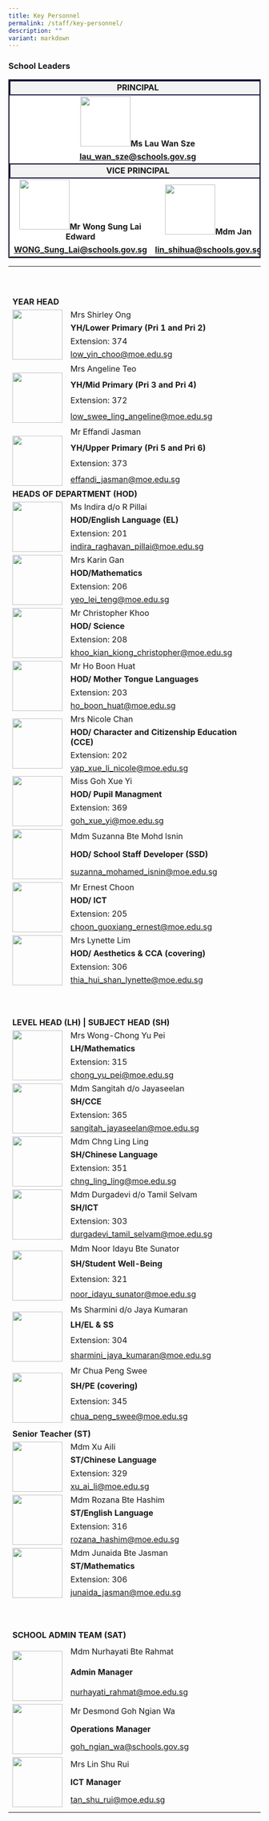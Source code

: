 ```yaml
---
title: Key Personnel
permalink: /staff/key-personnel/
description: ""
variant: markdown
---
```

<h3>School Leaders</h3>
<table style="border:2px solid #0A0B30">
<tbody><tr>
<td style="border:2px solid #0A0B30; background-color:#f3f3f3; text-align: center;" colspan="3"><strong>PRINCIPAL</strong>
 </td></tr>
<tr>
<td style="border:2px ; background-color:#ffffff;; text-align: center;" colspan="3"><img style="width: 100px;" height="auto" alt="" src="/images/Staff Photos/Organisation Photos/001_ms_lau.png"><strong>Ms Lau Wan Sze</strong>
 </td></tr>
<tr>
<td style="border:2px ; background-color:#ffffff;; text-align: center;" colspan="3"><strong><a href="mailto:lau_wan_sze@schools.gov.sg" rel="noopener noreferrer nofollow" target="_blank">lau_wan_sze@schools.gov.sg</a></strong>
 </td></tr>
<tr>
<td style="border:2px solid #0A0B30; background-color:#f3f3f3; text-align: center; width:25%" colspan="2"><strong>VICE PRINCIPAL</strong></td>
 </tr>
<tr>
<td style="border:2px ; background-color:#ffffff; text-align: center;"><strong><img style="width: 100px;" height="auto" alt="" src="/images/Staff Photos/Organisation Photos/002_mr_wong.png">Mr Wong Sung Lai Edward</strong></td><td style="border:2px ; background-color:#ffffff;; text-align: center;"><img style="width: 100px;" height="auto" alt="" src="/images/Staff Photos/vp_mdm_jan.png"><strong>Mdm Jan
</strong>
 </td></tr>
<tr>
<td style="border:2px; background-color:#ffffff; text-align: center;"><strong><a href="mailto:WONG_Sung_Lai@schools.gov.sg" rel="noopener noreferrer nofollow" target="_blank">WONG_Sung_Lai@schools.gov.sg</a></strong> </td><td style="border:2px ; background-color:#ffffff;; text-align: center;"><strong><a href="mailto:lin_shihua@schools.gov.sg" rel="noopener noreferrer nofollow" target="_blank">lin_shihua@schools.gov.sg</a>
</strong>
 </td></tr></tbody></table>
<table>
<tbody><tr><td rowspan="1" colspan="1"><p>&nbsp;</p></td><td rowspan="1" colspan="1"><p>&nbsp;</p></td></tr><tr><td rowspan="1" colspan="2"><strong>YEAR HEAD</strong></td></tr>
<tr>
<td rowspan="4" colspan="1"><img style="width: 100px;" height="auto" alt="" src="/images/Staff%20Photos/Organisation%20Photos/yh_shirley.png"></td><td rowspan="1" colspan="4">
Mrs Shirley Ong</td></tr>
<tr><td><strong>YH/Lower Primary (Pri 1 and Pri 2)</strong></td></tr>
<tr><td>Extension: 374</td></tr>
<tr><td><a href="mailto:low_yin_choo@moe.edu.sg" rel="noopener noreferrer nofollow" target="_blank">low_yin_choo@moe.edu.sg</a>

</td></tr><tr>
<td rowspan="4" colspan="1">
<br><img style="width:100px;" height="auto" src="/images/Staff Photos/angeline.png">
</td>
<td rowspan="1" colspan="4">
Mrs Angeline Teo
</td>
</tr>
<tr>
<td rowspan="1" colspan="4">
<strong>YH/Mid Primary (Pri 3 and Pri 4)</strong>
</td>
</tr>
<tr>
<td rowspan="1" colspan="4">
Extension: 372
</td>
</tr>
<tr>
<td rowspan="1" colspan="4">
<a href="mailto:low_swee_ling_angeline@moe.edu.sg" rel="noopener noreferrer nofollow" target="_blank">low_swee_ling_angeline@moe.edu.sg</a>

</td>
</tr>
<tr>
<td rowspan="4" colspan="1">
<br><img style="width:100px;" height="auto" src="/images/Staff Photos/Organisation Photos/yh_effandi.png">
</td>
<td rowspan="1" colspan="4">
Mr Effandi Jasman
</td>
</tr>
<tr>
<td rowspan="1" colspan="4">
<strong>YH/Upper Primary (Pri 5 and Pri 6)</strong>
</td>
</tr>
<tr>
<td rowspan="1" colspan="4">
Extension: 373
</td>
</tr>
<tr>
<td rowspan="1" colspan="4">
<a href="mailto:effandi_jasman@moe.edu.sg" rel="noopener noreferrer nofollow" target="_blank">effandi_jasman@moe.edu.sg</a>

</td>
</tr>
<tr><td rowspan="1" colspan="2"><strong>HEADS OF DEPARTMENT (HOD)</strong></td></tr><tr><td rowspan="4" colspan="1"><img style="width: 100px;" height="auto" alt="" src="/images/Staff Photos/Organisation Photos/hod_english.png"></td>
<td rowspan="1" colspan="1">Ms Indira d/o R Pillai</td></tr>
<tr><td rowspan="1" colspan="1"><strong>HOD/English Language (EL)</strong></td></tr>
<tr><td rowspan="1" colspan="4">Extension: 201</td></tr>
<tr><td rowspan="1" colspan="1"><a href="mailto:indira_raghavan_pillai@moe.edu.sg" rel="noopener noreferrer nofollow" target="_blank">indira_raghavan_pillai@moe.edu.sg</a></td></tr><tr><td rowspan="4" colspan="1"><img style="width: 100px;" height="auto" alt="" src="/images/Staff Photos/Organisation Photos/hod_math.png"></td><td rowspan="1" colspan="1">Mrs Karin Gan</td></tr><tr><td rowspan="1" colspan="1"><strong>HOD/Mathematics</strong></td></tr>
<tr><td rowspan="1" colspan="4">Extension: 206</td></tr>
<tr><td rowspan="1" colspan="1"><a href="mailto:yeo_lei_teng@moe.edu.sg" rel="noopener noreferrer nofollow" target="_blank">yeo_lei_teng@moe.edu.sg</a></td></tr><tr><td rowspan="4" colspan="1"><img style="width: 100px;" height="auto" alt="" src="/images/Staff Photos/Organisation Photos/hod_science.png"></td><td rowspan="1" colspan="1">Mr Christopher Khoo</td></tr><tr><td rowspan="1" colspan="1"><strong>HOD/ Science</strong></td></tr><tr><td rowspan="1" colspan="4">Extension: 208</td></tr><tr><td rowspan="1" colspan="1">
<a href="mailto:khoo_kian_kiong_christopher@moe.edu.sg" rel="noopener noreferrer nofollow" target="_blank">khoo_kian_kiong_christopher@moe.edu.sg</a></td></tr><tr><td rowspan="4" colspan="1"><img style="width: 100px;" height="auto" alt="" src="/images/Staff Photos/Organisation Photos/hodmtl.png"></td><td rowspan="1" colspan="1">Mr Ho Boon Huat</td></tr><tr><td rowspan="1" colspan="1"><strong>HOD/ Mother Tongue Languages</strong></td></tr>
<tr><td rowspan="1" colspan="4">Extension: 203</td></tr>
<tr><td rowspan="1" colspan="1"><a href="mailto:ho_boon_huat@moe.edu.sg" rel="noopener noreferrer nofollow" target="_blank">ho_boon_huat@moe.edu.sg</a></td></tr><tr><td rowspan="4"><div class="isomer-image-wrapper"><img style="width: 100px;" height="auto" alt="" src="/images/Staff Photos/Organisation Photos/hod_cce.png"></div></td><td rowspan="1" colspan="1">Mrs Nicole Chan</td></tr><tr><td rowspan="1" colspan="1"><strong>HOD/ Character and Citizenship Education (CCE)</strong></td></tr>
<tr><td rowspan="1" colspan="4">Extension: 202</td></tr>
<tr><td rowspan="1" colspan="1"><a href="mailto:yap_xue_li_nicole@moe.edu.sg" rel="noopener noreferrer nofollow" target="_blank">yap_xue_li_nicole@moe.edu.sg</a></td></tr><tr><td rowspan="4" colspan="1"><img style="width: 100px;" height="auto" alt="" src="/images/Staff Photos/Organisation Photos/hodppm.png"></td><td rowspan="1" colspan="1">Miss Goh Xue Yi</td></tr><tr><td rowspan="1" colspan="1"><strong>HOD/ Pupil Managment</strong></td></tr><tr><td rowspan="1" colspan="4">Extension: 369</td></tr>
<tr><td rowspan="1" colspan="1"><a href="mailto:goh_xue_yi@moe.edu.sg" rel="noopener noreferrer nofollow" target="_blank">goh_xue_yi@moe.edu.sg</a></td></tr><tr><td rowspan="3" colspan="1"><img style="width: 100px;" height="auto" alt="" src="/images/Staff Photos/Organisation Photos/hod_ssd.png"></td><td rowspan="1" colspan="1">Mdm Suzanna Bte Mohd Isnin</td></tr><tr><td rowspan="1" colspan="1"><strong>HOD/ School Staff Developer (SSD)</strong></td></tr><tr><td rowspan="1" colspan="1"><a href="mailto:suzanna_mohamed_isnin@moe.edu.sg" rel="noopener noreferrer nofollow" target="_blank">suzanna_mohamed_isnin@moe.edu.sg</a></td></tr><tr><td rowspan="4" colspan="1"><div class="isomer-image-wrapper"><img style="width: 100px;" height="auto" alt="" src="/images/hodict_mr_ernest_choon.png"></div></td><td rowspan="1" colspan="1">Mr Ernest Choon</td></tr><tr><td rowspan="1" colspan="1"><strong>HOD/ ICT</strong></td></tr>
<tr><td rowspan="1" colspan="4">Extension: 205</td></tr>
<tr><td rowspan="1" colspan="1"><a href="mailto:choon_guoxiang_ernest@moe.edu.sg" rel="noopener noreferrer nofollow" target="_blank">choon_guoxiang_ernest@moe.edu.sg</a></td></tr><tr><td rowspan="4" colspan="1"><div class="isomer-image-wrapper"><img style="width: 100px;" height="auto" alt="" src="/images/Staff Photos/lynette.png"></div></td><td rowspan="1" colspan="1">Mrs Lynette Lim</td></tr><tr><td rowspan="1" colspan="1"><strong>HOD/ Aesthetics &amp; CCA (covering)</strong></td></tr>
<tr><td rowspan="1" colspan="4">Extension: 306</td></tr>
<tr><td rowspan="1" colspan="1"><a href="mailto:thia_hui_shan_lynette@moe.edu.sg" rel="noopener noreferrer nofollow" target="_blank">thia_hui_shan_lynette@moe.edu.sg</a></td></tr>

<tr><td rowspan="1" colspan="1"></td><td rowspan="1" colspan="1"><p>&nbsp;</p></td></tr><tr><td rowspan="1" colspan="2"><strong>LEVEL HEAD (LH) | SUBJECT HEAD (SH)</strong></td></tr><tr><td rowspan="4" colspan="1"><div class="isomer-image-wrapper"><img style="width: 100px;" height="auto" alt="" src="/images/Staff Photos/Organisation Photos/LH_math.png"></div></td><td rowspan="1" colspan="1">Mrs Wong-Chong Yu Pei</td></tr><tr><td rowspan="1" colspan="1"><strong>LH/Mathematics</strong></td></tr>
<tr><td rowspan="1" colspan="4">Extension: 315</td></tr>
<tr><td rowspan="1" colspan="1"><a href="mailto:chong_yu_pei@moe.edu.sg" rel="noopener noreferrer nofollow" target="_blank">chong_yu_pei@moe.edu.sg</a></td></tr><tr><td rowspan="4" colspan="1"><div class="isomer-image-wrapper"><img style="width: 100px;" height="auto" alt="" src="/images/Staff Photos/sangitah.png"></div></td><td rowspan="1" colspan="1">Mdm Sangitah d/o Jayaseelan</td></tr><tr><td rowspan="1" colspan="1"><strong>SH/CCE</strong></td></tr><tr><td rowspan="1" colspan="4">Extension: 365</td></tr><tr><td rowspan="1" colspan="1"><a href="mailto:
sangitah_jayaseelan@moe.edu.sg" rel="noopener noreferrer nofollow" target="_blank">sangitah_jayaseelan@moe.edu.sg</a></td></tr><tr><td rowspan="4" colspan="1"><div class="isomer-image-wrapper"><img style="width: 100px;" height="auto" alt="" src="/images/Staff Photos/chng_ling_ling.png"></div></td><td rowspan="1" colspan="1">Mdm Chng Ling Ling</td></tr><tr><td rowspan="1" colspan="1"><strong>SH/Chinese Language</strong></td></tr><tr><td rowspan="1" colspan="4">Extension: 351</td></tr><tr><td rowspan="1" colspan="1"><a href="mailto:
chng_ling_ling@moe.edu.sg" rel="noopener noreferrer nofollow" target="_blank">chng_ling_ling@moe.edu.sg</a></td></tr><tr><td rowspan="4" colspan="1"><div class="isomer-image-wrapper"><img style="width: 100px;" height="auto" alt="" src="/images/Staff Photos/devi.png"></div></td><td rowspan="1" colspan="1">Mdm Durgadevi d/o Tamil Selvam</td></tr><tr><td rowspan="1" colspan="1"><strong>SH/ICT</strong></td></tr><tr><td rowspan="1" colspan="4">Extension: 303</td></tr><tr><td rowspan="1" colspan="1"><a href="mailto:durgadevi_tamil_selvam@moe.edu.sg" rel="noopener noreferrer nofollow" target="_blank">durgadevi_tamil_selvam@moe.edu.sg</a></td></tr><tr><td rowspan="4" colspan="1"><p></p><div class="isomer-image-wrapper"><img style="width: 100px;" height="auto" alt="" src="/images/Staff Photos/noor_idayu.png"></div></td><td rowspan="1" colspan="1">Mdm Noor Idayu Bte Sunator</td></tr><tr><td rowspan="1" colspan="1"><strong>SH/Student Well-Being</strong></td></tr><tr><td rowspan="1" colspan="4">Extension: 321</td></tr><tr><td rowspan="1" colspan="1"><a href="mailto:noor_idayu_sunator@moe.edu.sg" rel="noopener noreferrer nofollow" target="_blank">noor_idayu_sunator@moe.edu.sg</a></td></tr><tr><td rowspan="4" colspan="1"><p></p><div class="isomer-image-wrapper"><img style="width: 100px;" height="auto" alt="" src="/images/Staff Photos/sharmini.png"></div></td><td rowspan="1" colspan="1">Ms Sharmini d/o Jaya Kumaran</td></tr><tr><td rowspan="1" colspan="1"><strong>LH/EL &amp; SS</strong></td></tr><tr><td rowspan="1" colspan="4">Extension: 304</td></tr><tr><td rowspan="1" colspan="1"><a href="mailto:
sharmini_jaya_kumaran@moe.edu.sg" rel="noopener noreferrer nofollow" target="_blank">sharmini_jaya_kumaran@moe.edu.sg</a></td></tr>
<tr><td rowspan="4" colspan="1"><p></p><div class="isomer-image-wrapper"><img style="width: 100px;" height="auto" alt="" src="/images/Staff%20Photos/Mr_Chua_Peng_Swee.jpg"></div></td><td rowspan="1" colspan="1">Mr Chua Peng Swee</td></tr><tr><td rowspan="1" colspan="1"><strong>SH/PE (covering)</strong></td></tr><tr><td rowspan="1" colspan="4">Extension: 345</td></tr><tr><td rowspan="1" colspan="1"><a href="mailto:
chua_peng_swee@moe.edu.sg" rel="noopener noreferrer nofollow" target="_blank">chua_peng_swee@moe.edu.sg</a></td></tr>
<tr><td rowspan="1" colspan="1"></td><td rowspan="1" colspan="1"></td></tr><tr><td rowspan="1" colspan="2"><strong>Senior Teacher (ST)</strong></td></tr><tr><td rowspan="4" colspan="1"><div class="isomer-image-wrapper"><img style="width: 100px;" height="auto" alt="" src="/images/Staff Photos/xu_aili.png"></div></td><td rowspan="1" colspan="1">Mdm Xu Aili</td></tr><tr><td rowspan="1" colspan="1"><strong>ST/Chinese Language</strong></td></tr><tr><td rowspan="1" colspan="4">Extension: 329</td></tr><tr><td rowspan="1" colspan="1"><a href="mailto:xu_ai_li@moe.edu.sg" rel="noopener noreferrer nofollow" target="_blank">xu_ai_li@moe.edu.sg</a></td></tr><tr><td rowspan="4" colspan="1"><div class="isomer-image-wrapper"><img style="width: 100px;" height="auto" alt="" src="/images/Staff Photos/mdm_rozana.png"></div></td><td rowspan="1" colspan="1">Mdm Rozana Bte Hashim</td></tr><tr><td rowspan="1" colspan="1"><strong>ST/English Language</strong></td></tr><tr><td rowspan="1" colspan="4">Extension: 316</td></tr><tr><td rowspan="1" colspan="1"><a href="mailto:rozana_hashim@moe.edu.sg" rel="noopener noreferrer nofollow" target="_blank">rozana_hashim@moe.edu.sg</a></td></tr><tr><td rowspan="4" colspan="1"><div class="isomer-image-wrapper"><img style="width: 100px;" height="auto" alt="" src="/images/Staff Photos/mdm_junaida.png"></div></td><td rowspan="1" colspan="1">Mdm Junaida Bte Jasman</td></tr><tr><td rowspan="1" colspan="1"><strong>ST/Mathematics</strong></td></tr><tr><td rowspan="1" colspan="4">Extension: 306</td></tr><tr><td rowspan="1" colspan="1"><a href="mailto:junaida_jasman@moe.edu.sg" rel="noopener noreferrer nofollow" target="_blank">junaida_jasman@moe.edu.sg</a></td></tr><tr><td rowspan="1" colspan="1"></td><td rowspan="1" colspan="1"><p>&nbsp;</p></td></tr><tr><td rowspan="1" colspan="2"><strong>SCHOOL ADMIN TEAM (SAT)</strong></td></tr><tr><td rowspan="3" colspan="1"><p></p><div class="isomer-image-wrapper"><img style="width: 100px;" height="auto" alt="" src="/images/Staff Photos/AM_nurhayati.png"></div></td><td rowspan="1" colspan="1">Mdm Nurhayati Bte Rahmat</td></tr><tr><td rowspan="1" colspan="1"><strong>Admin Manager</strong></td></tr><tr><td rowspan="1" colspan="1"><a href="mailto:nurhayati_rahmat@moe.edu.sg" rel="noopener noreferrer nofollow" target="_blank">nurhayati_rahmat@moe.edu.sg</a></td></tr><tr><td rowspan="3" colspan="1"><div class="isomer-image-wrapper"><img style="width: 100px;" height="auto" alt="" src="/images/Staff Photos/om_mr_desmond.png"></div></td><td rowspan="1" colspan="1">Mr Desmond Goh Ngian Wa</td></tr><tr><td rowspan="1" colspan="1"><strong>Operations Manager</strong></td></tr><tr><td rowspan="1" colspan="1"><a href="mailto:goh_ngian_wa@schools.gov.sg" rel="noopener noreferrer nofollow" target="_blank">goh_ngian_wa@schools.gov.sg</a></td></tr><tr><td rowspan="3" colspan="1"><div class="isomer-image-wrapper"><img style="width: 100px;" height="auto" alt="" src="/images/Staff Photos/ictma_mrs_lin.png"></div></td><td rowspan="1" colspan="1">Mrs Lin Shu Rui</td></tr><tr><td rowspan="1" colspan="1"><strong>ICT Manager</strong></td></tr><tr><td rowspan="1" colspan="1"><a href="mailto:tan_shu_rui@moe.edu.sg" rel="noopener noreferrer nofollow" target="_blank">tan_shu_rui@moe.edu.sg</a></td></tr><tr><td rowspan="1" colspan="1"></td><td rowspan="1" colspan="1"></td></tr></tbody></table>